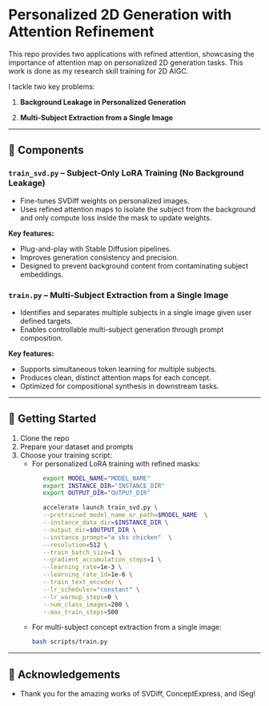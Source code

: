 # Personalized 2D Generation with Attention Refinement

This repo provides two applications with refined attention, showcasing the importance of attention map on personalized 2D generation tasks. This work is done as my research skill training for 2D AIGC.

I tackle two key problems:
1. **Background Leakage in Personalized Generation**  

2. **Multi-Subject Extraction from a Single Image**  

---

## 📂 Components

### `train_svd.py` – Subject-Only LoRA Training (No Background Leakage)
- Fine-tunes SVDiff weights on personalized images.
- Uses refined attention maps to isolate the subject from the background and only compute loss inside the mask to update weights.

**Key features:**
- Plug-and-play with Stable Diffusion pipelines.
- Improves generation consistency and precision.
- Designed to prevent background content from contaminating subject embeddings.

### `train.py` – Multi-Subject Extraction from a Single Image
- Identifies and separates multiple subjects in a single image given user defined targets.
- Enables controllable multi-subject generation through prompt composition.

**Key features:**
- Supports simultaneous token learning for multiple subjects.
- Produces clean, distinct attention maps for each concept.
- Optimized for compositional synthesis in downstream tasks.

---

## 🚀 Getting Started

1. Clone the repo
2. Prepare your dataset and prompts
3. Choose your training script:
   - For personalized LoRA training with refined masks:  
     ```bash
        export MODEL_NAME="MODEL_NAME"
        export INSTANCE_DIR="INSTANCE_DIR"
        export OUTPUT_DIR="OUTPUT_DIR"

        accelerate launch train_svd.py \
        --pretrained_model_name_or_path=$MODEL_NAME  \
        --instance_data_dir=$INSTANCE_DIR \
        --output_dir=$OUTPUT_DIR \
        --instance_prompt="a sks chicken"  \
        --resolution=512 \
        --train_batch_size=1 \
        --gradient_accumulation_steps=1 \
        --learning_rate=1e-3 \
        --learning_rate_1d=1e-6 \
        --train_text_encoder \
        --lr_scheduler="constant" \
        --lr_warmup_steps=0 \
        --num_class_images=200 \
        --max_train_steps=500
     ```
   - For multi-subject concept extraction from a single image:  
     ```bash
     bash scripts/train.py
     ```

---

## 📌 Acknowledgements
- Thank you for the amazing works of SVDiff, ConceptExpress, and iSeg!

